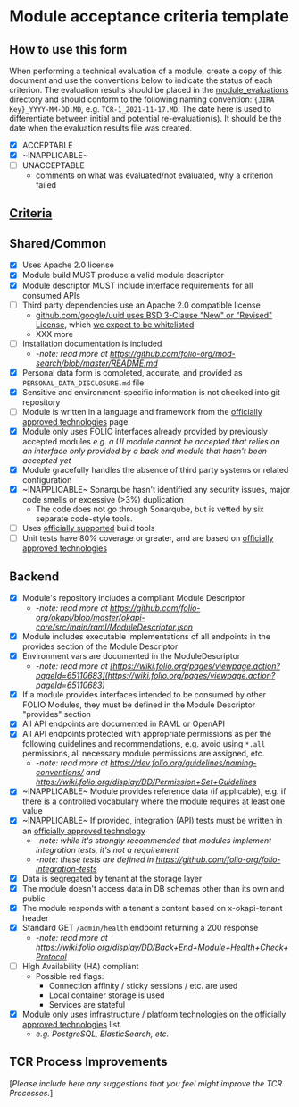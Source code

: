 # Module acceptance criteria template

## How to use this form
When performing a technical evaluation of a module, create a copy of this document and use the conventions below to indicate the status of each criterion.  The evaluation results should be placed in the [module_evaluations](https://github.com/folio-org/tech-council/tree/master/module_evaluations) directory and should conform to the following naming convention: `{JIRA Key}_YYYY-MM-DD.MD`, e.g. `TCR-1_2021-11-17.MD`.  The date here is used to differentiate between initial and potential re-evaluation(s).  It should be the date when the evaluation results file was created.

* [x] ACCEPTABLE
* [x] ~INAPPLICABLE~
* [ ] UNACCEPTABLE
  * comments on what was evaluated/not evaluated, why a criterion failed

## [Criteria](https://github.com/folio-org/tech-council/blob/7b10294a5c1c10c7e1a7c5b9f99f04bf07630f06/MODULE_ACCEPTANCE_CRITERIA.MD)

## Shared/Common
* [x] Uses Apache 2.0 license
* [x] Module build MUST produce a valid module descriptor
* [x] Module descriptor MUST include interface requirements for all consumed APIs
* [ ] Third party dependencies use an Apache 2.0 compatible license
  * [github.com/google/uuid uses BSD 3-Clause "New" or "Revised" License](https://github.com/google/uuid/blob/master/LICENSE), which [we expect to be whitelisted](https://folio-project.slack.com/archives/CAQ7L02PP/p1701694102115289)
  * XXX more
* [ ] Installation documentation is included
  * -_note: read more at https://github.com/folio-org/mod-search/blob/master/README.md_
* [x] Personal data form is completed, accurate, and provided as `PERSONAL_DATA_DISCLOSURE.md` file
* [x] Sensitive and environment-specific information is not checked into git repository
* [ ] Module is written in a language and framework from the [officially approved technologies](https://wiki.folio.org/display/TC/Officially+Supported+Technologies) page
* [x] Module only uses FOLIO interfaces already provided by previously accepted modules _e.g. a UI module cannot be accepted that relies on an interface only provided by a back end module that hasn't been accepted yet_
* [x] Module gracefully handles the absence of third party systems or related configuration
* [x] ~INAPPLICABLE~ Sonarqube hasn't identified any security issues, major code smells or excessive (>3%) duplication
  * The code does not go through Sonarqube, but is vetted by six separate code-style tools.
* [ ] Uses [officially supported](https://wiki.folio.org/display/TC/Officially+Supported+Technologies) build tools
* [ ] Unit tests have 80% coverage or greater, and are based on [officially approved technologies](https://wiki.folio.org/display/TC/Officially+Supported+Technologies)

## Backend
* [x] Module's repository includes a compliant Module Descriptor
  * -_note: read more at https://github.com/folio-org/okapi/blob/master/okapi-core/src/main/raml/ModuleDescriptor.json_
* [x] Module includes executable implementations of all endpoints in the provides section of the Module Descriptor
* [x] Environment vars are documented in the ModuleDescriptor
  * -_note: read more at [https://wiki.folio.org/pages/viewpage.action?pageId=65110683](https://wiki.folio.org/pages/viewpage.action?pageId=65110683)_
* [x] If a module provides interfaces intended to be consumed by other FOLIO Modules, they must be defined in the Module Descriptor "provides" section
* [x] All API endpoints are documented in RAML or OpenAPI
* [x] All API endpoints protected with appropriate permissions as per the following guidelines and recommendations, e.g. avoid using `*.all` permissions, all necessary module permissions are assigned, etc.
  * -_note: read more at https://dev.folio.org/guidelines/naming-conventions/ and https://wiki.folio.org/display/DD/Permission+Set+Guidelines_
* [x] ~INAPPLICABLE~ Module provides reference data (if applicable), e.g. if there is a controlled vocabulary where the module requires at least one value
* [x] ~INAPPLICABLE~ If provided, integration (API) tests must be written in an [officially approved technology](https://wiki.folio.org/display/TC/Officially+Supported+Technologies)
  * -_note: while it's strongly recommended that modules implement integration tests, it's not a requirement_
  * -_note: these tests are defined in https://github.com/folio-org/folio-integration-tests_
* [x] Data is segregated by tenant at the storage layer
* [x] The module doesn't access data in DB schemas other than its own and public
* [x] The module responds with a tenant's content based on x-okapi-tenant header
* [x] Standard GET `/admin/health` endpoint returning a 200 response
  * -_note: read more at https://wiki.folio.org/display/DD/Back+End+Module+Health+Check+Protocol_
* [ ] High Availability (HA) compliant
  * Possible red flags:
    * Connection affinity / sticky sessions / etc. are used
    * Local container storage is used
    * Services are stateful
* [x] Module only uses infrastructure / platform technologies on the [officially approved technologies](https://wiki.folio.org/display/TC/Officially+Supported+Technologies) list.
  * _e.g. PostgreSQL, ElasticSearch, etc._

## TCR Process Improvements
[_Please include here any suggestions that you feel might improve the TCR Processes._]

